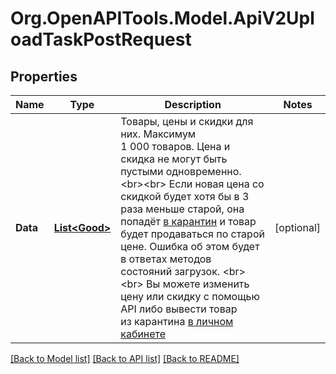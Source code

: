 # Org.OpenAPITools.Model.ApiV2UploadTaskPostRequest

## Properties

Name | Type | Description | Notes
------------ | ------------- | ------------- | -------------
**Data** | [**List&lt;Good&gt;**](Good.md) | Товары, цены и скидки для них. Максимум 1 000 товаров. Цена и скидка не могут быть пустыми одновременно. &lt;br&gt;&lt;br&gt; Если новая цена со скидкой будет хотя бы в 3 раза меньше старой, она попадёт [в карантин](https://seller.wildberries.ru/discount-and-prices/quarantine) и товар будет продаваться по старой цене. Ошибка об этом будет в ответах методов состояний загрузок. &lt;br&gt;&lt;br&gt; Вы можете изменить цену или скидку с помощью API либо вывести товар из карантина [в личном кабинете](https://seller.wildberries.ru/discount-and-prices/quarantine)  | [optional] 

[[Back to Model list]](../README.md#documentation-for-models) [[Back to API list]](../README.md#documentation-for-api-endpoints) [[Back to README]](../README.md)

